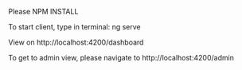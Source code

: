 Please NPM INSTALL

To start client, type in terminal:
ng serve

View on http://localhost:4200/dashboard

To get to admin view, please navigate to http://localhost:4200/admin
